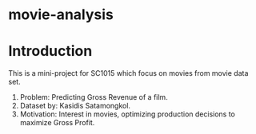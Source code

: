 # movie-analysis

# Introduction
This is a mini-project for SC1015 which focus on movies from movie data set. 
1. Problem: Predicting Gross Revenue of a film.
2. Dataset by: Kasidis Satamongkol.
3. Motivation: Interest in movies, optimizing production decisions to maximize Gross Profit.
